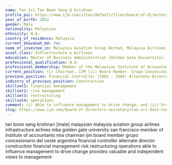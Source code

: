```yaml
---
name: Tan Sri Tan Boon Seng @ Krishnan
profile_pic: https://www.ijm.com/sites/default/files/board-of-directors/bod-tansrikrishnantan.jpg
year_of_birth: 1952
gender: Male
nationality: Malaysian 
ethnicity: N.A.
country_of_residence: Malaysia 
current_khazanah_md: Yes
name_of_investee_co: Malaysia Aviation Group Berhad, Malaysia Airlines Berhad
asset_class: Infrastructure & Airlines
education: Master of Business Administration (Golden Gate University), San Francisco, USA
professional_qualification: N.A.
professional_membership: Member of the Malaysian Institute of Accountants (MIA)
current_position: (i) Chairman, IJM (ii) Board Member, Grupo Concesionario del Oeste S.A., Argentina (iii) Board Member, Malaysia Aviation Group Berhad and Malaysia Airlines Berhad
previous_position: Financial Controller (1983 - 1984) Alternate Director (12 June 1984 – 10 April 1990)
industry_of_previous_position: Construction
skillset1: financial management
skillset2: risk management
skillset3: restructuring
skillset4: operations 
comment: (i) Able to influence management to drive change; and (ii) Provides valuable and independent views to management.
slug: https://www.ijm.com/board-of-directors-secretary/tan-sri-dato-tan-boon-seng-krishnan
---
```


tan boon seng krishnan [male] malaysian malaysia aviation group airlines infrastructure airlines mba golden gate university san francisco member of institute of accountants mia chairman ijm board member grupo concesionario del oeste argentina financial controller alternate director construction financial management risk restructuring operations able to influence management to drive change provides valuable and independent views to management